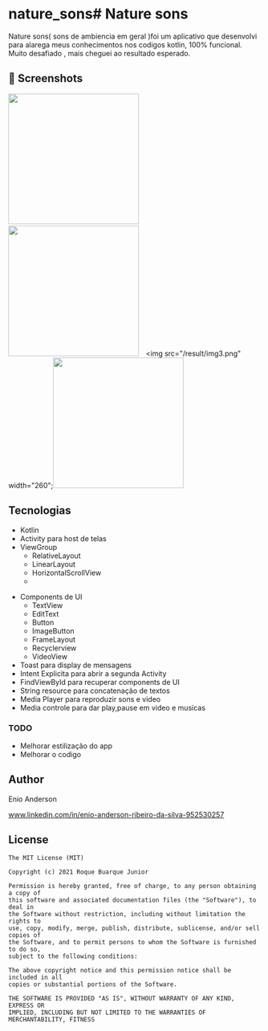 # nature_sons# Nature sons
Nature sons( sons de ambiencia em geral )foi um aplicativo que desenvolvi para alarega meus conhecimentos nos codigos kotlin, 100% funcional. Muito desafiado , mais cheguei ao resultado esperado.



## :camera_flash: Screenshots
<!-- You can add more screenshots here if you like -->
<img src="img1.png" width="260">&emsp;<img src="/result/img2.png" width="260">&emsp;<img src="/result/img3.png" width="260";<img src="/result/img4.png" width="260">

## Tecnologias
* Kotlin
* Activity para host de telas
* ViewGroup
    * RelativeLayout
    * LinearLayout
    * HorizontalScrollView
    * 
- Components de UI
    - TextView
    - EditText
    - Button
    - ImageButton
    - FrameLayout
    - Recyclerview
    - VideoView
- Toast para display de mensagens
- Intent Explicita para abrir a segunda Activity
- FindViewById para recuperar components de UI
- String resource para concatenação de textos
- Media Player para reproduzir sons e video
- Media controle para dar play,pause em video e musicas


### TODO
- Melhorar estilização do app
- Melhorar o codigo 

## Author
Enio Anderson

www.linkedin.com/in/enio-anderson-ribeiro-da-silva-952530257
## License
```
The MIT License (MIT)

Copyright (c) 2021 Roque Buarque Junior

Permission is hereby granted, free of charge, to any person obtaining a copy of
this software and associated documentation files (the "Software"), to deal in
the Software without restriction, including without limitation the rights to
use, copy, modify, merge, publish, distribute, sublicense, and/or sell copies of
the Software, and to permit persons to whom the Software is furnished to do so,
subject to the following conditions:

The above copyright notice and this permission notice shall be included in all
copies or substantial portions of the Software.

THE SOFTWARE IS PROVIDED "AS IS", WITHOUT WARRANTY OF ANY KIND, EXPRESS OR
IMPLIED, INCLUDING BUT NOT LIMITED TO THE WARRANTIES OF MERCHANTABILITY, FITNESS
